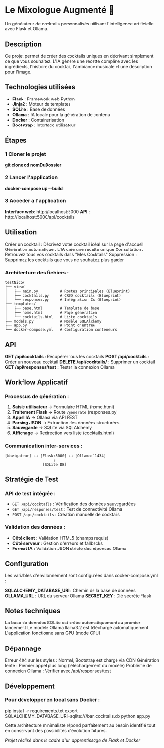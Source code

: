 # Le Mixologue Augmenté 🍹

Un générateur de cocktails personnalisés utilisant l'intelligence artificielle avec Flask et Ollama.

## Description

Ce projet permet de créer des cocktails uniques en décrivant simplement ce que vous souhaitez. L'IA génère une recette complète avec les ingrédients, l'histoire du cocktail, l'ambiance musicale et une description pour l'image.

## Technologies utilisées

- **Flask** : Framework web Python
- **Jinja2** : Moteur de templates
- **SQLite** : Base de données
- **Ollama** : IA locale pour la génération de contenu
- **Docker** : Containerisation
- **Bootstrap** : Interface utilisateur


## Étapes

### 1  Cloner le projet
**git clone <votre-repo>**
**cd nomDuDossier**
### 2  Lancer l'application
**docker-compose up --build**
### 3 Accéder à l'application
**Interface web**: http://localhost:5000
**API** : http://localhost:5000/api/cocktails

## Utilisation
Créer un cocktail : Décrivez votre cocktail idéal sur la page d'accueil
Génération automatique : L'IA crée une recette unique
Consultation : Retrouvez tous vos cocktails dans "Mes Cocktails"
Suppression : Supprimez les cocktails que vous ne souhaitez plus garder


### Architecture des fichiers :
```
testNico/
├── view/
│   ├── main.py          # Routes principales (Blueprint)
│   ├── cocktails.py     # CRUD cocktails (Blueprint)  
│   └── responses.py     # Intégration IA (Blueprint)
├── templates/
│   ├── base.html        # Template de base
│   ├── home.html        # Page génération
│   └── cocktails.html   # Liste cocktails
├── models.py            # Modèle SQLAlchemy
├── app.py               # Point d'entrée
└── docker-compose.yml   # Configuration conteneurs
```

## API
**GET /api/cocktails** : Récupérer tous les cocktails
**POST /api/cocktails** : Créer un nouveau cocktail
**DELETE /api/cocktails/<id>** : Supprimer un cocktail
**GET /api/responses/test** : Tester la connexion Ollama

## Workflow Applicatif

### Processus de génération :
1. **Saisie utilisateur** → Formulaire HTML (home.html)
2. **Traitement Flask** → Route `/generate` (responses.py)
3. **Appel IA** → Ollama via API REST
4. **Parsing JSON** → Extraction des données structurées
5. **Sauvegarde** → SQLite via SQLAlchemy
6. **Affichage** → Redirection vers liste (cocktails.html)

### Communication inter-services :
```
[Navigateur] ←→ [Flask:5000] ←→ [Ollama:11434]
                      ↓
                 [SQLite DB]
```
## Stratégie de Test

### API de test intégrée :
- `GET /api/cocktails` : Vérification des données sauvegardées
- `GET /api/responses/test` : Test de connectivité Ollama
- `POST /api/cocktails` : Création manuelle de cocktails

### Validation des données :
- **Côté client** : Validation HTML5 (champs requis)
- **Côté serveur** : Gestion d'erreurs et fallbacks
- **Format IA** : Validation JSON stricte des réponses Ollama
## Configuration
Les variables d'environnement sont configurées dans docker-compose.yml :

**SQLALCHEMY_DATABASE_URI** : Chemin de la base de données
**OLLAMA_URL** : URL du serveur Ollama
**SECRET_KEY** : Clé secrète Flask

## Notes techniques
La base de données SQLite est créée automatiquement au premier lancement
Le modèle Ollama llama3.2 est téléchargé automatiquement
L'application fonctionne sans GPU (mode CPU)

## Dépannage
Erreur 404 sur les styles : Normal, Bootstrap est chargé via CDN
Génération lente : Premier appel plus long (téléchargement du modèle)
Problème de connexion Ollama : Vérifier avec /api/responses/test

## Développement

### Pour développer en local sans Docker :

pip install -r requirements.txt
export SQLALCHEMY_DATABASE_URI=sqlite:///bar_cocktails.db
python app.py


Cette architecture minimaliste répond parfaitement au besoin identifié tout en conservant des possibilités d'évolution futures.

 *Projet réalisé dans le cadre d'un apprentissage de Flask et Docker*